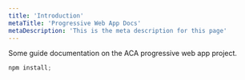 ```yaml
---
title: 'Introduction'
metaTitle: 'Progressive Web App Docs'
metaDescription: 'This is the meta description for this page'
---
```


Some guide documentation on the ACA progressive web app project.

```javascript
npm install;
```
